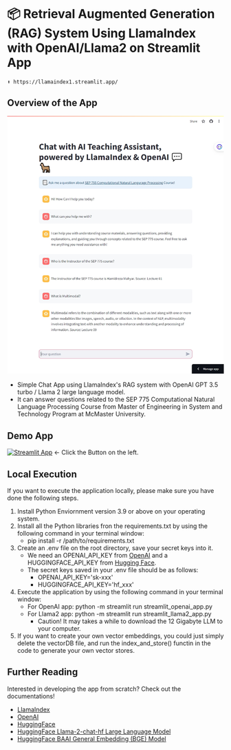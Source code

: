 # 📦 Retrieval Augmented Generation (RAG) System Using LlamaIndex with OpenAI/Llama2 on Streamlit App
```
⬆️ https://llamaindex1.streamlit.app/
```
## Overview of the App
![app_screenshot](https://github.com/aidenliw/llamaindex-streamlit/blob/main/img/app_screenshot.png?raw=true)
- Simple Chat App using LlamaIndex's RAG system with OpenAI GPT 3.5 turbo / Llama 2 large language model.
- It can answer questions related to the SEP 775 Computational Natural Language Processing Course from Master of Engineering in System and Technology Program at McMaster University.

## Demo App

[![Streamlit App](https://static.streamlit.io/badges/streamlit_badge_black_white.svg)](https://llamaindex1.streamlit.app/) <- Click the Button on the left.

## Local Execution

If you want to execute the application locally, please make sure you have done the following steps.
 1. Install Python Enviornment version 3.9 or above on your operating system.
 2. Install all the Python libraries fron the requirements.txt by using the following command in your terminal window:
    - pip install -r /path/to/requirements.txt
 4. Create an .env file on the root directory, save your secret keys into it.
    -  We need an OPENAI_API_KEY from [OpenAI](https://platform.openai.com/api-keys) and a HUGGINGFACE_API_KEY from [Hugging Face](https://huggingface.co/settings/tokens).
    -  The secret keys saved in your .env file should be as follows:
       -  OPENAI_API_KEY='sk-xxx'
       -  HUGGINGFACE_API_KEY='hf_xxx'
 5. Execute the application by using the following command in your terminal window:
    - For OpenAI app: python -m streamlit run streamlit_openai_app.py
    - For Llama2 app: python -m streamlit run streamlit_llama2_app.py
      - Caution! It may takes a while to download the 12 Gigabyte LLM to your computer.
 6. If you want to create your own vector embeddings, you could just simply delete the vectorDB file, and run the index_and_store() functin in the code to generate your own vector stores. 

## Further Reading

Interested in developing the app from scratch? Check out the documentations!
- [LlamaIndex](https://docs.llamaindex.ai/en/stable/)
- [OpenAI](https://platform.openai.com/docs/overview)
- [HuggingFace](https://huggingface.co/)
- [HuggingFace Llama-2-chat-hf Large Language Model](https://huggingface.co/meta-llama/Llama-2-7b-chat-hf)
- [HuggingFace BAAI General Embedding (BGE) Model](https://huggingface.co/BAAI/bge-small-en-v1.5)
